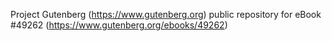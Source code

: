 Project Gutenberg (https://www.gutenberg.org) public repository for
eBook #49262 (https://www.gutenberg.org/ebooks/49262)
